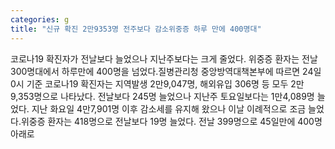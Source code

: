 ```yaml
---
categories: g
title: "신규 확진 2만9353명 전주보다 감소위중증 하루 만에 400명대"
---
```

코로나19 확진자가 전날보다 늘었으나 지난주보다는 크게 줄었다. 위중증 환자는 전날 300명대에서 하루만에 400명을 넘었다.질병관리청 중앙방역대책본부에 따르면 24일 0시 기준 코로나19 확진자는 지역발생 2만9,047명, 해외유입 306명 등 모두 2만9,353명으로 나타났다. 전날보다 245명 늘었으나 지난주 토요일보다는 1만4,089명 늘었다. 지난 화요일 4만7,901명 이후 감소세를 유지해 왔으나 이날 이례적으로 조금 늘었다.위중증 환자는 418명으로 전날보다 19명 늘었다. 전날 399명으로 45일만에 400명 아래로